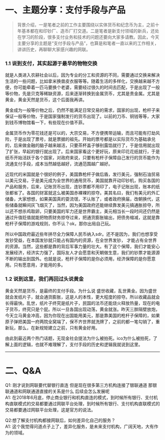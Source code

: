 # 一、主题分享：支付手段与产品
> 背景介绍，一是笔者之前的工作主要围绕以实体货币和纪念币为主，之前十年基本都在和印钞厂、造币厂打交道。二是笔者是新支付领域的新兵，还处在学习的阶段，很多支付业务和技术的问题还要向大家多请教。因此，今天主要分享的主题是“支付手段与产品”，也算是和笔者一直以来的工作相关，讲讲历史，再聊聊大家感兴趣的网联。</br>

### 1.1 说到支付，其实起源于最早的物物交换
就是人类进入农耕社会以后，因为专业的分工和资源的不同，需要通过交换来解决生活的一些问题，比如拿米换兽皮衣服等等。随着生活的多样化，交换越来越不方便，你可能牵着一匹马要换个老婆，需要经过很久的时间去匹配，于是出现了一般等价物，先是贝克等稀缺资源，后来逐渐转换到金属货币，尤其是贵金属。尤其是黄金，黄金天然是货币，这个后面我再讲。</br>

黄金成为一般等价物之后，仍然不能满足日常交易的需求，国家的出现，枪杆子来保证一般等价物，于是国家强制发行的货币出现了。以前的刀币、铜钱等等，大家到钱币博物馆看一下，有些现在价值不菲。</br>

金属货币作为零花钱还是可以的，大宗交易，不方便携带运输，而且可能有打劫风险，于是出现了票号，就是票据的祖先。开始的票号都是以实际货币为基础承兑的，后来做金融的脑子越来越活，只要茶杯盖子够别露馅就行了，于是信用就出现了扩张，早起的银行就出现了。后来国家看这个更好玩，原来印花花纸就行，于是纸币开始活跃于各个国家，对政府来说，只要有枪杆子保障自己发行的货币能作为流通支付手段，成本当然越低越好，流通范围越广越好。</br>

近现代的米国就是个很好的例子，美国靠枪杆子做后盾，发行美元，强制石油贸易以美元交易，于是美元成为全世界的通用货币，美国就靠开动印钞机，购买各国的产品和服务，后来，记账货币出现，连钞票都不用印了，电子记账出现，账本的纸张都省了。各国的财富就这么被美国赤裸裸的掠夺。美其名曰，我们有美元的外汇储备，大家想想，如果美国真的耍流氓，不认账了，或者政府换届，改朝换代，这些储备就瞬间灰飞烟灭了，当然，因为美国政府还能继续靠发美元搞通胀掠夺，所以还不想杀鸡取卵，只要美国的军力还是世界霸主，美元相当长一段时间还仍然是通过升值贬值就能把物质财务掠夺过来，把通货膨胀输出，把债务缩减，这就是靠枪杆子保障的游戏规则，你不认？ok，那你出局自己玩。</br>

所以中国政府最近些年拼尽全力保障人民币纳入sdr。还不是因为，我们也想享受发钞受益，在本国发钞就只能占有国内的资源，在全世界发钞， 才能占有全世界的资源。当然，这些都是靠的背后军事力量的壮大。有了这个保障，我们才能安心发展经济，经济实力强了，国际友人才会愿意和天朝做生意，我们的钞票才能源源不断的输出到国外。也就是说，枪杆子保障的是你必须用，经济保障的是你愿意用。只有愿意用，才能用的多。</br>

### 1.2 说到这里，我们再回过头说黄金</br>
黄金天然是货币，是最终的支付手段。为什么说 盛世收藏，乱世黄金。因为盛世就会发纸片子，就会通货膨胀，这是人的本性，更大程度的掠夺。所以收藏品就会长得最快。乱世，纸片子终究是纸片子，民国的法币还能烧火释放热量，现在的电子货币，终究只是个屁。所以一旦各国出现动荡，黄金就涨。昨天三胖隔壁放炮，今天立马黄金冲高，因为你现在出国能用美元，那是靠美国的枪杆子保障的，如果原子弹把美国一府两院全窝端了，保不齐世界就洗牌了，之前的都一笔勾销了，重新玩，那么，在新规矩建立之前，只有黄金好用。</br>

由此到最近两个热门话题，无现金社会提法为什么被拍死。ico为什么被拍死，了解上面的逻辑，也就不难理解了，支付手段的历史和逻辑我就说到这里。</br>
***
# 二、Q&A
Q1: 刚才说到网联要代替银行直连 但是现在很多第三方机构连接了银联通道 那银联通道和网联通道直接的关系是什么 后续会怎么发展呢</br>
A1: 在2018年6月底，停止商业银行和机构直连的模式，到时候所有银行、支付机构直联模式的交易都要通过网联平台处理，到时候所有银行、支付机构直联模式的交易都要通过网联平台处理，这是官方的说法。</br>

Q2:想了解支付机构都接网联后，如何差异化自己的服务？</br>
A1: 这个我觉得问道点子上了，差异化服务，是未来支付机构，广阔天地，大有作为的领域。</br>


